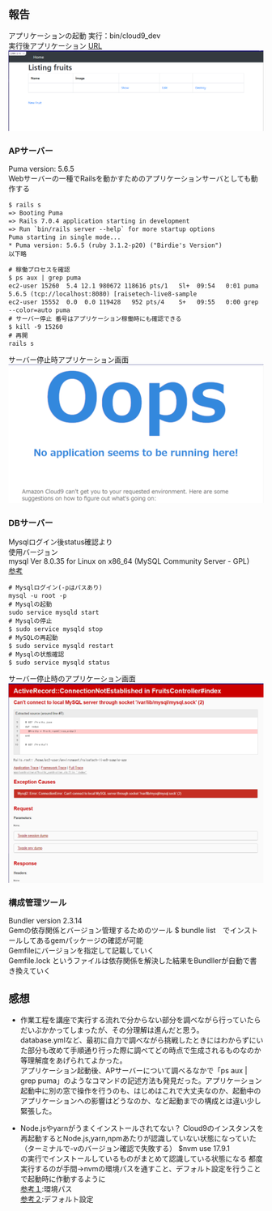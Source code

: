 ## 報告

アプリケーションの起動
実行：bin/cloud9_dev  
実行後アプリケーション [URL](https://8002d3738f19443dabb9c0ec18bf66c6.vfs.cloud9.ap-northeast-1.amazonaws.com)
![image1](images/lecture03-image01.png)

### APサーバー

Puma version: 5.6.5  
Webサーバーの一種でRailsを動かすためのアプリケーションサーバとしても動作する

```
$ rails s
=> Booting Puma
=> Rails 7.0.4 application starting in development 
=> Run `bin/rails server --help` for more startup options
Puma starting in single mode...
* Puma version: 5.6.5 (ruby 3.1.2-p20) ("Birdie's Version")
以下略
```

```
# 稼働プロセスを確認
$ ps aux | grep puma
ec2-user 15260  5.4 12.1 980672 118616 pts/1   Sl+  09:54   0:01 puma 5.6.5 (tcp://localhost:8080) [raisetech-live8-sample
ec2-user 15552  0.0  0.0 119428   952 pts/4    S+   09:55   0:00 grep --color=auto puma
# サーバー停止 番号はアプリケーション稼働時にも確認できる
$ kill -9 15260
# 再開
rails s
```

サーバー停止時アプリケーション画面
![image2](images/lecture03-image02.png)

### DBサーバー

Mysqlログイン後status確認より  
使用バージョン  
mysql  Ver 8.0.35 for Linux on x86_64 (MySQL Community Server - GPL)  
[参考](https://26gram.com/start-stop-mysql)

```
# Mysqlログイン(-pはパスあり)
mysql -u root -p
# Mysqlの起動
sudo service mysqld start
# Mysqlの停止
$ sudo service mysqld stop
# MySQLの再起動
$ sudo service mysqld restart
# Mysqlの状態確認
$ sudo service mysqld status
```
サーバー停止時のアプリケーション画面
![image3](images/lecture03-image03.png)


### 構成管理ツール

Bundler version 2.3.14  
Gemの依存関係とバージョン管理するためのツール
$ bundle list　でインストールしてあるgemパッケージの確認が可能  
Gemfileにバージョンを指定して記載していく  
Gemfile.lock というファイルは依存関係を解決した結果をBundllerが自動で書き換えていく

## 感想

- 作業工程を講座で実行する流れで分からない部分を調べながら行っていたらだいぶかかってしまったが、その分理解は進んだと思う。  
database.ymlなど、最初に自力で調べながら挑戦したときにはわからずにいた部分も改めて手順通り行った際に調べてどの時点で生成されるものなのか等理解度をあげられてよかった。  
アプリケーション起動後、APサーバーについて調べるなかで「ps aux | grep puma」のようなコマンドの記述方法も発見だった。アプリケーション起動中に別の窓で操作を行うのも、はじめはこれで大丈夫なのか、起動中のアプリケーションへの影響はどうなのか、など起動までの構成とは違い少し緊張した。  

- Node.jsやyarnがうまくインストールされてない？
Cloud9のインスタンスを再起動するとNode.js,yarn,npmあたりが認識していない状態になっていた（ターミナルで-vのバージョン確認で失敗する）
$nvm use 17.9.1  
の実行でインストールしているものがまとめて認識している状態になる
都度実行するのが手間→nvmの環境パスを通すこと、デフォルト設定を行うことで起動時に作動するように  
[参考１](https://photo-tea.com/p/17/hexo-start-kit-tools-4/):環境パス  
[参考２](https://east-cloud.net/nvm/):デフォルト設定  
